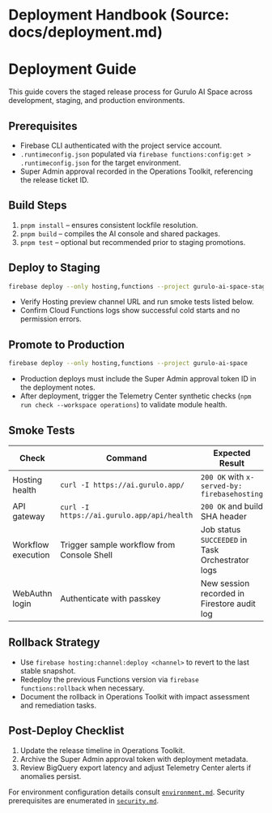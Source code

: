 # Deployment Handbook (Source: docs/deployment.md)

# Deployment Guide

This guide covers the staged release process for Gurulo AI Space across development, staging, and production environments.

## Prerequisites

- Firebase CLI authenticated with the project service account.
- `.runtimeconfig.json` populated via `firebase functions:config:get > .runtimeconfig.json` for the target environment.
- Super Admin approval recorded in the Operations Toolkit, referencing the release ticket ID.

## Build Steps

1. `pnpm install` – ensures consistent lockfile resolution.
2. `pnpm build` – compiles the AI console and shared packages.
3. `pnpm test` – optional but recommended prior to staging promotions.

## Deploy to Staging

```bash
firebase deploy --only hosting,functions --project gurulo-ai-space-staging
```

- Verify Hosting preview channel URL and run smoke tests listed below.
- Confirm Cloud Functions logs show successful cold starts and no permission errors.

## Promote to Production

```bash
firebase deploy --only hosting,functions --project gurulo-ai-space
```

- Production deploys must include the Super Admin approval token ID in the deployment notes.
- After deployment, trigger the Telemetry Center synthetic checks (`npm run check --workspace operations`) to validate module health.

## Smoke Tests

| Check | Command | Expected Result |
| --- | --- | --- |
| Hosting health | `curl -I https://ai.gurulo.app/` | `200 OK` with `x-served-by: firebasehosting` |
| API gateway | `curl -I https://ai.gurulo.app/api/health` | `200 OK` and build SHA header |
| Workflow execution | Trigger sample workflow from Console Shell | Job status `SUCCEEDED` in Task Orchestrator logs |
| WebAuthn login | Authenticate with passkey | New session recorded in Firestore audit log |

## Rollback Strategy

- Use `firebase hosting:channel:deploy <channel>` to revert to the last stable snapshot.
- Redeploy the previous Functions version via `firebase functions:rollback` when necessary.
- Document the rollback in Operations Toolkit with impact assessment and remediation tasks.

## Post-Deploy Checklist

1. Update the release timeline in Operations Toolkit.
2. Archive the Super Admin approval token with deployment metadata.
3. Review BigQuery export latency and adjust Telemetry Center alerts if anomalies persist.

For environment configuration details consult [`environment.md`](environment.md). Security prerequisites are enumerated in [`security.md`](security.md).
